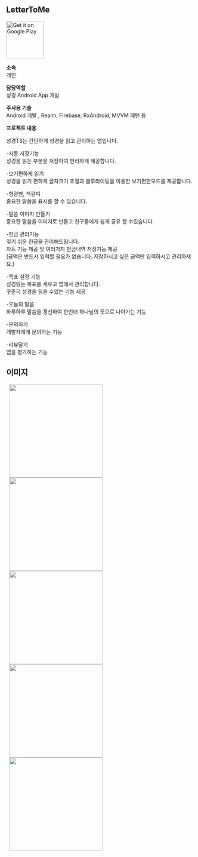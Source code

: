 ## LetterToMe
<a href='https://play.google.com/store/apps/details?id=com.yts.tsbible'><img alt='Get it on Google Play' src='https://play.google.com/intl/en_us/badges/images/generic/en_badge_web_generic.png' height="100"/></a>

**소속**  
개인
  
**담당역할**  
성경 Android App 개발  

**주사용 기술**  
Android 개발 , Realm, Firebase, RxAndroid, MVVM 패턴 등
  
  
**프로젝트 내용**  
  
성경TS는 간단하게 성경을 읽고 관리하는 앱입니다.  
  
-자동 저장기능  
성경을 읽는 부분을 저장하여 편리하게 제공합니다.  
  
-보기편하게 읽기  
성경을 읽기 편하게 글자크기 조절과 블루라이팅을 이용한 보기편한모드를 제공합니다.  
  
-형광펜, 책갈피  
중요한 말씀을 표시를 할 수 있습니다.  
  
-말씀 이미지 만들기  
중요한 말씀을 이미지로 만들고 친구들에게 쉽게 공유 할 수있습니다.   
  
-헌금 관리기능  
잊기 쉬운 헌금을 관리해드립니다.  
차트 기능 제공 및 여러가지 헌금내역 저장기능 제공  
(금액은 반드시 입력할 필요가 없습니다. 저장하시고 싶은 금액만 입력하시고 관리하세요.)  
  
-목표 설정 기능  
성경읽는 목표를 세우고 앱에서 관리합니다.  
꾸준히 성경을 읽을 수있는 기능 제공  
  
-오늘의 말씀  
하루하루 말씀을 갱신하여 한번더 하나님의 뜻으로 나아가는 기능  
  
-문의하기  
개발자에게 문의하는 기능  
  
-리뷰달기  
앱을 평가하는 기능  

  
## 이미지  
 
<div>
  <img src="https://lh3.googleusercontent.com/EemDQHjtZbb4AC8AmZR-iTAzZTHFf8VcJn9VXBuFtRf2VYnC_b90oeu456KqQSkaMA=w1177-h846-rw" hspace=8 width = 250>
  <img src="https://lh3.googleusercontent.com/l5PnZZfsu6lf6JsQE6M2exMTrkL8tEXstbDkPDall5KceIzrEqK-WoRLXQZWuyRhKHQ=w1177-h846-rw" hspace=8 width = 250>
   <img src="https://lh3.googleusercontent.com/uswLsOI0CA6T-4sg7Hp5pUPDUvI3HU9uFeX3VWG5e7Ozr0_qRe3bwiQuoANymqy8ww=w1177-h846-rw" hspace=8 width = 250>
</div>
<div>
  <img src="https://lh3.googleusercontent.com/93xBi-qeOqhwL0zBYqhSVIQgQ9C7vccaBlRZH_lGtm3dV_sfWr4US_EesrrydmF6lfo=w1177-h846-rw" hspace=8 width = 250>
  <img src="https://lh3.googleusercontent.com/gwXUr7ylZLtoGs3fHfLDzvbpZbKPxQBUqPOtNKQ9bDxqT53zJfs0aCYklvUBxAfdX9I=w1177-h846-rw" hspace=8 width = 250>
</div>


